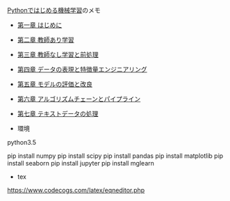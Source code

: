 [Pythonではじめる機械学習](https://www.oreilly.co.jp/books/9784873117980/)のメモ

- [第一章 はじめに](https://github.com/kajyuuen/IntroductionToMachineLearningWithPython/tree/master/ch01)
- [第二章 教師あり学習](https://github.com/kajyuuen/IntroductionToMachineLearningWithPython/tree/master/ch02)
- [第三章 教師なし学習と前処理](https://github.com/kajyuuen/IntroductionToMachineLearningWithPython/tree/master/ch03)
- [第四章 データの表現と特徴量エンジニアリング](https://github.com/kajyuuen/IntroductionToMachineLearningWithPython/tree/master/ch04)
- [第五章 モデルの評価と改良](https://github.com/kajyuuen/IntroductionToMachineLearningWithPython/tree/master/ch05)
- [第六章 アルゴリズムチェーンとパイプライン](https://github.com/kajyuuen/IntroductionToMachineLearningWithPython/tree/master/ch06)
- [第七章 テキストデータの処理](https://github.com/kajyuuen/IntroductionToMachineLearningWithPython/tree/master/ch07)

- 環境

python3.5    

pip install numpy
pip install scipy
pip install pandas
pip install matplotlib
pip install seaborn
pip install jupyter
pip install mglearn


- tex

https://www.codecogs.com/latex/eqneditor.php    

